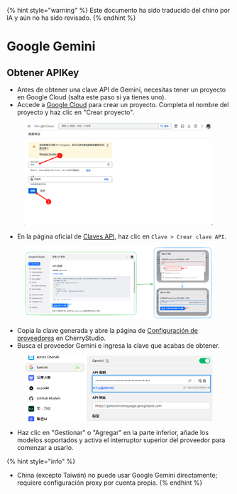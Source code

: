 
{% hint style="warning" %}
Este documento ha sido traducido del chino por IA y aún no ha sido revisado.
{% endhint %}

# Google Gemini

## Obtener APIKey

* Antes de obtener una clave API de Gemini, necesitas tener un proyecto en Google Cloud (salta este paso si ya tienes uno).
* Accede a [Google Cloud](https://console.cloud.google.com/projectcreate) para crear un proyecto. Completa el nombre del proyecto y haz clic en "Crear proyecto".

<figure><img src="../../.gitbook/assets/image (74).png" alt=""><figcaption></figcaption></figure>

* En la página oficial de [Claves API](https://aistudio.google.com/app/apikey?hl=es), haz clic en `Clave > Crear clave API`.

<figure><img src="../../.gitbook/assets/image (72).png" alt=""><figcaption></figcaption></figure>

* Copia la clave generada y abre la página de [Configuración de proveedores](broken-reference) en CherryStudio.
* Busca el proveedor Gemini e ingresa la clave que acabas de obtener.

<figure><img src="../../.gitbook/assets/image (75).png" alt=""><figcaption></figcaption></figure>

* Haz clic en "Gestionar" o "Agregar" en la parte inferior, añade los modelos soportados y activa el interruptor superior del proveedor para comenzar a usarlo.

{% hint style="info" %}
- China (excepto Taiwán) no puede usar Google Gemini directamente; requiere configuración proxy por cuenta propia.
{% endhint %}